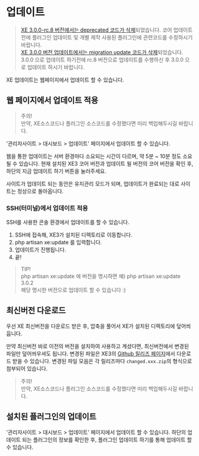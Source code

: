 # 업데이트

> [XE 3.0.0-rc.8 버전에서는 deprecated 코드가 삭제](https://www.xpressengine.io/blog/XE-300-rc8-배포-안내)되었습니다. 코어 업데이트 전에 플러그인 업데이트 및 개별 제작 사용된 플러그인에 관련코드를 수정하시기 바랍니다.    
>[XE 3.0.0 버전 업데이트에서는 migration update 코드가 삭제](https://www.xpressengine.io/blog/XE-300-배포-안내)되었습니다. 3.0.0 으로 업데이트 하기전에 rc.8 버전으로 업데이트를 수행하신 후 3.0.0 으로 업데이트 하시기 바랍니다.

XE 업데이트는 웹페이지에서 업데이트 할 수 있습니다.

## 웹 페이지에서 업데이트 적용

> 주의!  
> 만약, XE소스코드나 플러그인 소스코드를 수정했다면 미리 백업해두시길 바랍니다.

'관리자사이트 > 대시보드 > 업데이트' 페이지에서 업데이트 할 수 있습니다.

웹을 통한 업데이트는 서버 환경마다 소요되는 시간이 다르며, 약 5분 ~ 10분 정도 소요될 수 있습니다.
현재 설치된 XE3 코어 버전과 업데이트 될 버전의 코어 버전을 확인 후, 하단의 지금 업데이트 하기 버튼을 눌러주세요.

사이트가 업데이트 되는 동안은 유지관리 모드가 되며, 업데이트가 완료되는 대로 사이트는 정상으로 돌아옵니다.

### SSH(터미널)에서 업데이트 적용

SSH를 사용한 콘솔 환경에서 업데이트를 할 수 있습니다.

1. SSH에 접속해, XE3가 설치된 디렉토리로 이동합니다.
2. php artisan xe:update 를 입력합니다.
3. 업데이트가 진행됩니다.
4. 끝!

> TIP!  
> php artisan xe:update 에 버전을 명시하면 예) php artisan xe:update 3.0.2  
> 해당 명시한 버전으로 업데이트 할 수 있습니다 :)



## 최신버전 다운로드

우선 XE 최신버전을 다운로드 받은 후, 압축을 풀어서 XE가 설치된 디렉토리에 덮어씌웁니다.

만약 최신버전 바로 이전의 버전을 설치하여 사용하고 계셨다면, 최신버전에서 변경된 파일만 덮어씌우셔도 됩니다. 변경된 파일은 XE3의 [Github 릴리즈 페이지](https://github.com/xpressengine/xpressengine/releases)에서 다운로드 받을 수 있습니다. 변경된 파일 모음은 각 릴리즈마다 `changed.xxx.zip`의 형식으로 첨부되어 있습니다.

> 주의!  
> 만약, XE소스코드나 플러그인 소스코드를 수정했다면 미리 백업해두시길 바랍니다.



## 설치된 플러그인의 업데이트

'관리자사이트 > 대시보드 > 업데이트' 페이지에서 업데이트 할 수 있습니다.
하단의 업데이트 되는 플러그인의 정보를 확인한 후, 플러그인 업데이트 하기를 통해 업데이트 할 수 있습니다.


